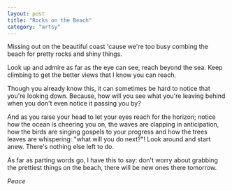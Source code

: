 ```yaml
---
layout: post
title: "Rocks on the Beach"
category: "artsy"
---
```

Missing out on the beautiful coast 'cause we're too busy combing the beach for pretty rocks and shiny things.

Look up and admire as far as the eye can see, reach beyond the sea. Keep climbing to get the better views that I know you can reach.

Though you already know this, it can sometimes be hard to notice that you're looking down. Because, how will you see what you're leaving behind when you don't even notice it passing you by?

And as you raise your head to let your eyes reach for the horizon; notice how the ocean is cheering you on, the waves are clapping in anticipation, how the birds are singing gospels to your progress and how the trees leaves are whispering: "what will you do next?"! Look around and start anew. There's nothing else left to do.

As far as parting words go, I have this to say: don't worry about grabbing the prettiest things on the beach, there will be new ones there tomorrow.

_Peace_
